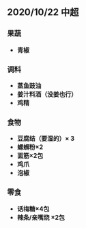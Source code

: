 
## 2020/10/22 中超
### 果蔬
* **青椒**


### 调料
* **蒸鱼豉油**
* **姜汁料酒（没姜也行）**
* **鸡精**


### 食物
* **豆腐结（要湿的）× 3**
* **螺蛳粉×2**
* **面筋×2包**
* **鸡爪**
* **泡椒**




### 零食
* **话梅糖×4包**
* **辣条/亲嘴烧 ×2包**


